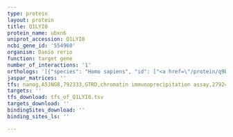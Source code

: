 ```yaml
---
type: protein
layout: protein
title: Q1LYI0
protein_name: ubxn6
uniprot_accession: Q1LYI0
ncbi_gene_id: '554960'
organism: Danio rerio
function: target gene
number_of_interactions: '1'
orthologs: '[{"species": "Homo sapiens", "id": ["<a href=\"/protein/q9bzv1\">Q9BZV1</a>"]}, {"species": "Mus musculus", "id": ["<a href=\"/protein/q99pl6\">Q99PL6</a>"]}, {"species": "Rattus norvegicus", "id": ["A0A0G2K012"]}, {"species": "Drosophila melanogaster", "id": ["<a href=\"/protein/q7k0s5\">Q7K0S5</a>"]}, {"species": "Caenorhabditis elegans", "id": ["<a href=\"/protein/q8wtj4\">Q8WTJ4</a>"]}]'
jaspar_matrices: ''
tfs: nanog,A5JNG8,792333,GTRD,chromatin immunoprecipitation assay,27924024%5Buid%5D,No
targets: ''
tfs_download: tfs_of_Q1LYI0.tsv
targets_download: ''
bindingSites_download: ''
binding_sites_ls: ''

---
```

